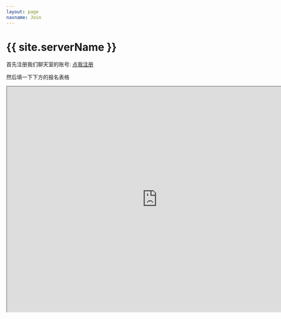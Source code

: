 ```yaml
---
layout: page
navname: Join
---
```


# {{ site.serverName }}
首先注册我们聊天室的账号: [点我注册](http://chat.ericrao.icu)<br>

然后填一下下方的报名表格<br>
<center>
	<iframe id="inlineFrameExample"
		title="Inline Frame Example"
		width="800"
		height="600"
		src="https://docs.qq.com/form/page/DWVhBVnhNakZyR3JX#/fill">
	</iframe>
</center>
